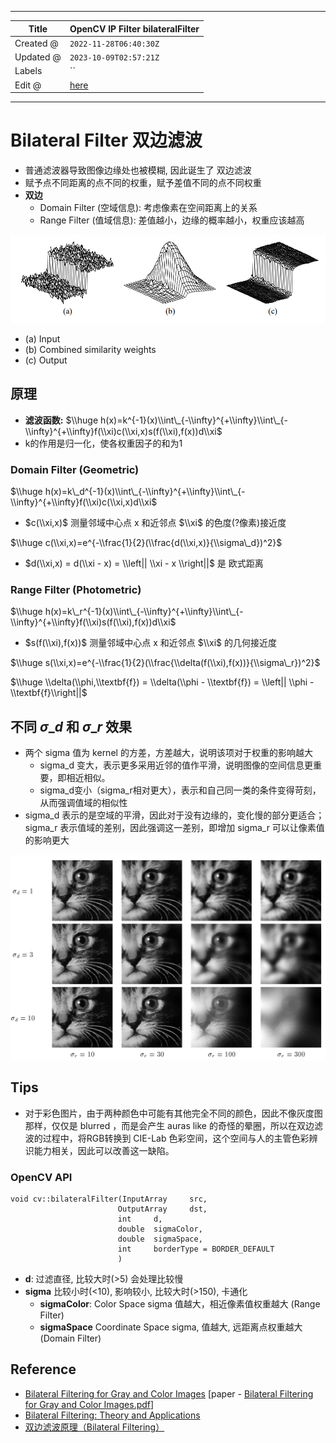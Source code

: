 -----

| Title     | OpenCV IP Filter bilateralFilter                      |
| --------- | ----------------------------------------------------- |
| Created @ | `2022-11-28T06:40:30Z`                                |
| Updated @ | `2023-10-09T02:57:21Z`                                |
| Labels    | \`\`                                                  |
| Edit @    | [here](https://github.com/junxnone/aiwiki/issues/317) |

-----

# Bilateral Filter 双边滤波

  - 普通滤波器导致图像边缘处也被模糊, 因此诞生了 双边滤波
  - 赋予点不同距离的点不同的权重，赋予差值不同的点不同权重
  - **双边**
      - Domain Filter (空域信息): 考虑像素在空间距离上的关系
      - Range Filter (值域信息): 差值越小，边缘的概率越小，权重应该越高

![image](media/33e184e95eb8566c1a98e4b2e45e16b73639f713.png)

  - (a) Input
  - (b) Combined similarity weights
  - (c) Output

## 原理

  - **滤波函数:** $\\huge
    h(x)=k^{-1}(x)\\int\_{-\\infty}^{+\\infty}\\int\_{-\\infty}^{+\\infty}f(\\xi)c(\\xi,x)s(f(\\xi),f(x))d\\xi$
  - k的作用是归一化，使各权重因子的和为1

### Domain Filter (Geometric)

$\\huge
h(x)=k\_d^{-1}(x)\\int\_{-\\infty}^{+\\infty}\\int\_{-\\infty}^{+\\infty}f(\\xi)c(\\xi,x)d\\xi$

  - $c(\\xi,x)$ 测量邻域中心点 x 和近邻点 $\\xi$ 的色度(?像素)接近度

$\\huge c(\\xi,x)=e^{-\\frac{1}{2}(\\frac{d(\\xi,x)}{\\sigma\_d})^2}$

  - $d(\\xi,x) = d(\\xi - x) = \\left|| \\xi - x \\right||$ 是 欧式距离

### Range Filter (Photometric)

$\\huge
h(x)=k\_r^{-1}(x)\\int\_{-\\infty}^{+\\infty}\\int\_{-\\infty}^{+\\infty}f(\\xi)s(f(\\xi),f(x))d\\xi$

  - $s(f(\\xi),f(x))$ 测量邻域中心点 x 和近邻点 $\\xi$ 的几何接近度

$\\huge
s(\\xi,x)=e^{-\\frac{1}{2}(\\frac{\\delta(f(\\xi),f(x))}{\\sigma\_r})^2}$

$\\huge \\delta(\\phi,\\textbf{f}) = \\delta(\\phi - \\textbf{f}) =
\\left|| \\phi - \\textbf{f}\\right||$

## 不同 $σ\_d$ 和 $σ\_r$ 效果

  - 两个 sigma 值为 kernel 的方差，方差越大，说明该项对于权重的影响越大
      - sigma\_d 变大，表示更多采用近邻的值作平滑，说明图像的空间信息更重要，即相近相似。
      - sigma\_d变小（sigma\_r相对更大），表示和自己同一类的条件变得苛刻，从而强调值域的相似性
  - sigma\_d 表示的是空域的平滑，因此对于没有边缘的，变化慢的部分更适合；sigma\_r 表示值域的差别，因此强调这一差别，即增加
    sigma\_r 可以让像素值的影响更大

![image](media/8de212fcd43f13c2184c939d0ea6cb1ab6e65afd.png)

## Tips

  - 对于彩色图片，由于两种颜色中可能有其他完全不同的颜色，因此不像灰度图那样，仅仅是 blurred ，而是会产生 auras like
    的奇怪的晕圈，所以在双边滤波的过程中，将RGB转换到 CIE-Lab
    色彩空间，这个空间与人的主管色彩辨识能力相关，因此可以改善这一缺陷。

### OpenCV API

``` 
void cv::bilateralFilter(InputArray     src,
                        OutputArray     dst,
                        int     d,
                        double  sigmaColor,
                        double  sigmaSpace,
                        int     borderType = BORDER_DEFAULT 
                        )   
```

  - **d**: 过滤直径, 比较大时(\>5) 会处理比较慢
  - **sigma** 比较小时(\<10), 影响较小, 比较大时(\>150), 卡通化
      - **sigmaColor**: Color Space sigma 值越大，相近像素值权重越大 (Range Filter)
      - **sigmaSpace** Coordinate Space sigma, 值越大, 远距离点权重越大 (Domain
        Filter)

## Reference

  - [Bilateral Filtering for Gray and Color
    Images](https://homepages.inf.ed.ac.uk/rbf/CVonline/LOCAL_COPIES/MANDUCHI1/Bilateral_Filtering.html)
    \[paper - [Bilateral Filtering for Gray and Color
    Images.pdf](https://github.com/junxnone/aiwiki/files/12840067/Bilateral.Filtering.for.Gray.and.Color.Images.pdf)\]
  - [Bilateral Filtering: Theory and
    Applications](https://people.csail.mit.edu/sparis/publi/2009/fntcgv/Paris_09_Bilateral_filtering.pdf)
  - [双边滤波原理（Bilateral
    Filtering）](https://zhuanlan.zhihu.com/p/161665205)
